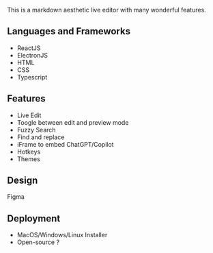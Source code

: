 This is a markdown aesthetic live editor with many wonderful features.
## Languages and Frameworks
- ReactJS
- ElectronJS
- HTML
- CSS
- Typescript

## Features
- Live Edit
- Toogle between edit and preview mode
- Fuzzy Search 
- Find and replace
- iFrame to embed ChatGPT/Copilot
- Hotkeys
- Themes

## Design
Figma

## Deployment
- MacOS/Windows/Linux Installer
- Open-source ?